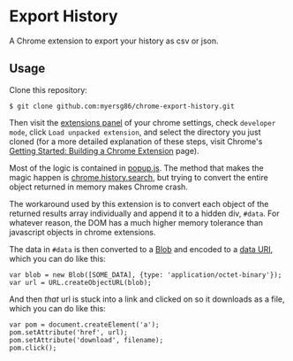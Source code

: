 # Export History

A Chrome extension to export your history as csv or json.

## Usage

Clone this repository:

    $ git clone github.com:myersg86/chrome-export-history.git

Then visit the [extensions panel](chrome://extensions/) of your chrome settings, check `developer mode`, click `Load unpacked extension`, and select the directory you just cloned (for a more detailed explanation of these steps, visit Chrome's [Getting Started: Building a Chrome Extension](http://developer.chrome.com/extensions/getstarted) page).

Most of the logic is contained in [popup.js](popup.js). The method that makes the magic happen is [chrome.history.search](https://developer.chrome.com/extensions/history#method-search), but trying to convert the entire object returned in memory makes Chrome crash.

The workaround used by this extension is to convert each object of the returned results array individually and append it to a hidden div, `#data`. For whatever reason, the DOM has a much higher memory tolerance than javascript objects in chrome extensions.

The data in `#data` is then converted to a [Blob](https://developer.mozilla.org/en-US/docs/Web/API/Blob) and encoded to a [data URI](http://en.wikipedia.org/wiki/Data_URI_scheme), which you can do like this:

    var blob = new Blob([SOME_DATA], {type: 'application/octet-binary'});
    var url = URL.createObjectURL(blob);

And then *that* url is stuck into a link and clicked on so it downloads as a file, which you can do like this:

    var pom = document.createElement('a');
    pom.setAttribute('href', url);
    pom.setAttribute('download', filename);
    pom.click();

